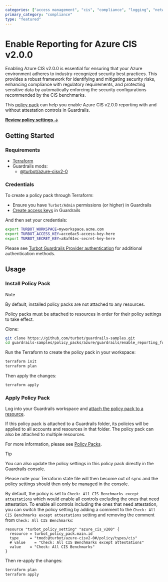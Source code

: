 ```yaml
---
categories: ["access management", "cis", "compliance", "logging", "networking", "security", "storage"]
primary_category: "compliance"
type: "featured"
---
```


# Enable Reporting for Azure CIS v2.0.0

Enabling Azure CIS v2.0.0 is essential for ensuring that your Azure environment adheres to industry-recognized security best practices. This provides a robust framework for identifying and mitigating security risks, enhancing compliance with regulatory requirements, and protecting sensitive data by automatically enforcing the security configurations recommended by the CIS benchmarks.

This [policy pack](https://turbot.com/guardrails/docs/concepts/resources/policy-packs) can help you enable Azure CIS v2.0.0 reporting with and without attestation controls in Guardrails.

**[Review policy settings →](https://hub.guardrails.turbot.com/policy-packs/azure_guardrails_enable_reporting_for_cis_v200/settings)**

## Getting Started

### Requirements

- [Terraform](https://developer.hashicorp.com/terraform/install)
- Guardrails mods:
  - [@turbot/azure-cisv2-0](https://hub.guardrails.turbot.com/mods/azure/mods/azure-cisv2-0)

### Credentials

To create a policy pack through Terraform:

- Ensure you have `Turbot/Admin` permissions (or higher) in Guardrails
- [Create access keys](https://turbot.com/guardrails/docs/guides/iam/access-keys#generate-a-new-guardrails-api-access-key) in Guardrails

And then set your credentials:

```sh
export TURBOT_WORKSPACE=myworkspace.acme.com
export TURBOT_ACCESS_KEY=acce6ac5-access-key-here
export TURBOT_SECRET_KEY=a8af61ec-secret-key-here
```

Please see [Turbot Guardrails Provider authentication](https://registry.terraform.io/providers/turbot/turbot/latest/docs#authentication) for additional authentication methods.

## Usage

### Install Policy Pack

> [!NOTE]
> By default, installed policy packs are not attached to any resources.
>
> Policy packs must be attached to resources in order for their policy settings to take effect.

Clone:

```sh
git clone https://github.com/turbot/guardrails-samples.git
cd guardrails-samples/policy_packs/azure/guardrails/enable_reporting_for_cis_v200
```

Run the Terraform to create the policy pack in your workspace:

```sh
terraform init
terraform plan
```

Then apply the changes:

```sh
terraform apply
```

### Apply Policy Pack

Log into your Guardrails workspace and [attach the policy pack to a resource](https://turbot.com/guardrails/docs/guides/policy-packs#attach-a-policy-pack-to-a-resource).

If this policy pack is attached to a Guardrails folder, its policies will be applied to all accounts and resources in that folder. The policy pack can also be attached to multiple resources.

For more information, please see [Policy Packs](https://turbot.com/guardrails/docs/concepts/resources/policy-packs).

> [!TIP]
> You can also update the policy settings in this policy pack directly in the Guardrails console.
>
> Please note your Terraform state file will then become out of sync and the policy settings should then only be managed in the console.

By default, the policy is set to `Check: All CIS Benchmarks except attestations` which would enable all controls excluding the ones that need attestation. To enable all controls including the ones that need attestation, you can switch the policy setting by adding a comment to the `Check: All CIS Benchmarks except attestations` setting and removing the comment from `Check: All CIS Benchmarks`:

```hcl
resource "turbot_policy_setting" "azure_cis_v200" {
  resource = turbot_policy_pack.main.id
  type     = "tmod:@turbot/azure-cisv2-0#/policy/types/cis"
  # value    = "Check: All CIS Benchmarks except attestations"
  value    = "Check: All CIS Benchmarks"
}
```

Then re-apply the changes:

```sh
terraform plan
terraform apply
```
